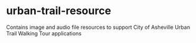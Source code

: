 urban-trail-resource
====================

Contains image and audio file resources to support City of Asheville Urban Trail Walking Tour applications

